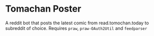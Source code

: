 # Tomachan Poster
A reddit bot that posts the latest comic from read.tomochan.today to subreddit of choice.
Requires `praw`, `praw-OAuth2Util` and `feedparser`
